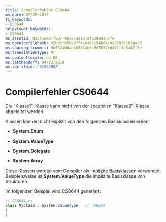 ```yaml
---
title: Compilerfehler CS0644
ms.date: 07/20/2015
f1_keywords:
- CS0644
helpviewer_keywords:
- CS0644
ms.assetid: 835f3ee2-f897-4ba2-ad13-af629a9ab7fe
ms.openlocfilehash: 02bdcfb50e2ff4c6473694b64109050353018a30
ms.sourcegitcommit: 9b552addadfb57fab0b9e7852ed4f1f1b8a42f8e
ms.translationtype: MT
ms.contentlocale: de-DE
ms.lasthandoff: 04/23/2019
ms.locfileid: "61655808"
---
```

# <a name="compiler-error-cs0644"></a>Compilerfehler CS0644
Die "Klasse1"-Klasse kann nicht von der speziellen "Klasse2"-Klasse abgeleitet werden.  
  
 Klassen können nicht explizit von den folgenden Basisklassen erben:  
  
-   **System.Enum**  
  
-   **System.ValueType**  
  
-   **System.Delegate**  
  
-   **System.Array**  
  
 Diese Klassen werden vom Compiler als implizite Basisklassen verwendet. Beispielsweise ist **System.ValueType** die implizite Basisklasse von Strukturen.  
  
 Im folgenden Beispiel wird CS0644 generiert:  
  
```csharp  
// CS0644.cs  
class MyClass : System.ValueType   // CS0644  
{  
}  
```
